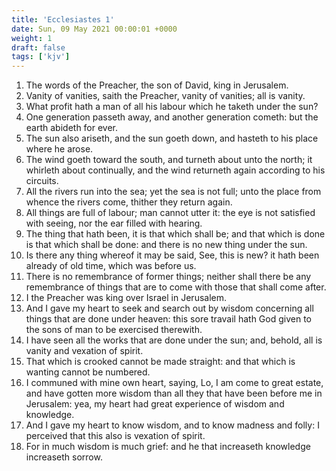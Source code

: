```yaml
---
title: 'Ecclesiastes 1'
date: Sun, 09 May 2021 00:00:01 +0000
weight: 1
draft: false
tags: ['kjv'] 
---
```


1. The words of the Preacher, the son of David, king in Jerusalem.
2. Vanity of vanities, saith the Preacher, vanity of vanities; all is vanity.
3. What profit hath a man of all his labour which he taketh under the sun?
4. One generation passeth away, and another generation cometh: but the earth abideth for ever.
5. The sun also ariseth, and the sun goeth down, and hasteth to his place where he arose.
6. The wind goeth toward the south, and turneth about unto the north; it whirleth about continually, and the wind returneth again according to his circuits.
7. All the rivers run into the sea; yet the sea is not full; unto the place from whence the rivers come, thither they return again.
8. All things are full of labour; man cannot utter it: the eye is not satisfied with seeing, nor the ear filled with hearing.
9. The thing that hath been, it is that which shall be; and that which is done is that which shall be done: and there is no new thing under the sun.
10. Is there any thing whereof it may be said, See, this is new? it hath been already of old time, which was before us.
11. There is no remembrance of former things; neither shall there be any remembrance of things that are to come with those that shall come after.
12. I the Preacher was king over Israel in Jerusalem.
13. And I gave my heart to seek and search out by wisdom concerning all things that are done under heaven: this sore travail hath God given to the sons of man to be exercised therewith.
14. I have seen all the works that are done under the sun; and, behold, all is vanity and vexation of spirit.
15. That which is crooked cannot be made straight: and that which is wanting cannot be numbered.
16. I communed with mine own heart, saying, Lo, I am come to great estate, and have gotten more wisdom than all they that have been before me in Jerusalem: yea, my heart had great experience of wisdom and knowledge.
17. And I gave my heart to know wisdom, and to know madness and folly: I perceived that this also is vexation of spirit.
18. For in much wisdom is much grief: and he that increaseth knowledge increaseth sorrow.
